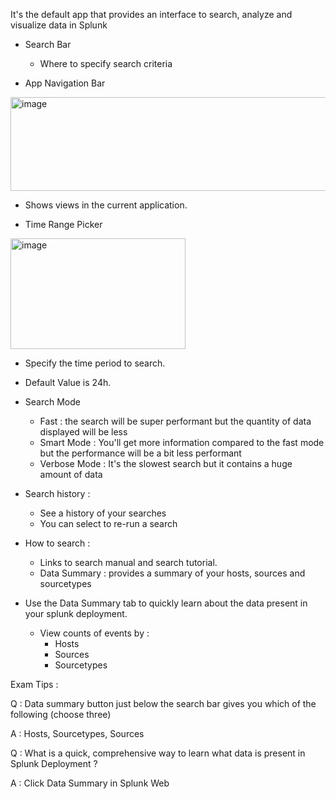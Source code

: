 It's the default app that provides an interface to search, analyze and visualize data in Splunk

- Search Bar
  - Where to specify search criteria

- App Navigation Bar
<img width="1014" height="150" alt="image" src="https://github.com/user-attachments/assets/db9aae48-bc83-440a-b07d-28c65b0da0f5" />

 - Shows views in the current application.

- Time Range Picker
<img width="280" height="177" alt="image" src="https://github.com/user-attachments/assets/63d61fc7-f258-48c4-9339-efdc3a0ab28a" />

  - Specify the time period to search.
  - Default Value is 24h.

- Search Mode
  - Fast : the search will be super performant but the quantity of data displayed will be less
  - Smart Mode : You'll get more information compared to the fast mode but the performance will be a bit less performant
  - Verbose Mode : It's the slowest search but it contains a huge amount of data
 
- Search history :
  - See a history of your searches
  - You can select to re-run a search

- How to search :
  - Links to search manual and search tutorial.
  - Data Summary : provides a summary of your hosts, sources and sourcetypes
 
- Use the Data Summary tab to quickly learn about the data present in your splunk deployment.
  - View counts of events by :
    - Hosts
    - Sources
    - Sourcetypes

Exam Tips : 

Q : Data summary button just below the search bar gives you which of the following (choose three)

A : Hosts, Sourcetypes, Sources

Q : What is a quick, comprehensive way to learn what data is present in Splunk Deployment ? 

A : Click Data Summary in Splunk Web
